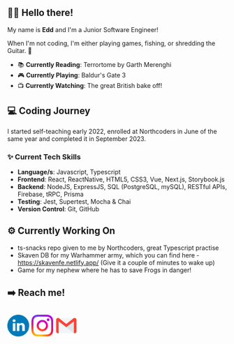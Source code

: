 ## 👋🏼 Hello there!

My name is **Edd** and I'm a Junior Software Engineer!

When I'm not coding, I'm either playing games, fishing, or shredding the Guitar. 🎸

- 📚 **Currently Reading**: Terrortome by Garth Merenghi
- 🎮 **Currently Playing**: Baldur's Gate 3
- 📺 **Currently Watching**: The great British bake off!

## 💻 Coding Journey

I started self-teaching early 2022, enrolled at Northcoders in June of the same year and completed it in September 2023.

### ✨ Current Tech Skills

- **Language/s**: Javascript, Typescript
- **Frontend**: React, ReactNative, HTML5, CSS3, Vue, Next.js, Storybook.js
- **Backend**: NodeJS, ExpressJS, SQL (PostgreSQL, mySQL), RESTful APIs, Firebase, tRPC, Prisma
- **Testing**: Jest, Supertest, Mocha & Chai
- **Version Control**: Git, GitHub

## ⚙️ Currently Working On

- ts-snacks repo given to me by Northcoders, great Typescript practise
- Skaven DB for my Warhammer army, which you can find here - https://skavenfe.netlify.app/ (Give it a couple of minutes to wake up)
- Game for my nephew where he has to save Frogs in danger!

## ➡️ Reach me!

## [<img src="/Socials/linkedin.png" width="50" height="50">](https://www.linkedin.com/in/edd-connolly/) [<img src="/Socials/instagram.png" width="50" height="50">](https://www.instagram.com/eggaholic/) [<img src="/Socials/email.png" width="50" height="50">](mailto:eddconnolly905@msn.com)
